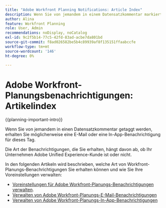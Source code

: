 ```yaml
---
title: "Adobe Workfront Planning Notifications: Article Index"
description: Wenn Sie von jemandem in einem Datensatzkommentar markiert werden, erhalten Sie möglicherweise E-Mail- oder In-App-Benachrichtigungen zu diesem Tag. Die Art der Benachrichtigungen, die Sie erhalten, hängt davon ab, ob Ihr Unternehmen Adobe Unified Experience-Kunde ist oder nicht. In den folgenden Artikeln wird beschrieben, welche Art von Workfront-Planungs-Benachrichtigungen Sie erhalten können und wie Sie Ihre Voreinstellungen verwalten.
author: Alina
feature: Workfront Planning
role: User, Admin
recommendations: noDisplay, noCatalog
exl-id: 9c2f5b14-77c5-42fd-83ad-acbe7da801bd
source-git-commit: f8ad026582be5b4c89939af8f135151ffaabccfe
workflow-type: tm+mt
source-wordcount: '146'
ht-degree: 0%

---
```



# Adobe Workfront-Planungsbenachrichtigungen: Artikelindex

<!--add this to major TOC and Planning article index-->

{{planning-important-intro}}

Wenn Sie von jemandem in einen Datensatzkommentar getaggt werden, erhalten Sie möglicherweise eine E-Mail oder eine In-App-Benachrichtigung für dieses Tag.

Die Art der Benachrichtigungen, die Sie erhalten, hängt davon ab, ob Ihr Unternehmen Adobe Unified Experience-Kunde ist oder nicht.

In den folgenden Artikeln wird beschrieben, welche Art von Workfront-Planungs-Benachrichtigungen Sie erhalten können und wie Sie Ihre Voreinstellungen verwalten:

* [Voreinstellungen für Adobe Workfront-Planungs-Benachrichtigungen verwalten](/help/quicksilver/planning/notifications/manage-notification-preferences.md).
* [Verwalten von Adobe Workfront-Planungs-E-Mail-Benachrichtigungen](/help/quicksilver/planning/notifications/manage-planning-email-notifications.md)
* [Verwalten von Adobe Workfront-Planungs-In-App-Benachrichtigungen](/help/quicksilver/planning/notifications/manage-planning-in-app-notifications.md)
